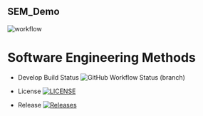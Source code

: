 ## SEM_Demo

![workflow](https://github.com/kaungminhtet1999/sem/actions/workflows/main.yml/badge.svg)

# Software Engineering Methods

+ Develop Build Status ![GitHub Workflow Status (branch)](https://img.shields.io/github/workflow/status/kaungminhtet1999/sem/A_workflow_for_my_Hello_World_App/develop?style=flat-square)

+ License [![LICENSE](https://img.shields.io/github/license/kaungminhtet1999/sem.svg?style=flat-square)](https://github.com/kaungminhtet1999/sem/blob/master/LICENSE)

+ Release [![Releases](https://img.shields.io/github/release/kaungminhtet1999/sem/all.svg?style=flat-square)](https://github.com/kaungminhtet1999/sem/releases)